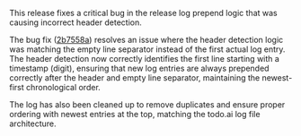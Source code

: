 This release fixes a critical bug in the release log prepend logic that was causing incorrect header detection.

The bug fix ([2b7558a](https://github.com/fxstein/todo.ai/commit/2b7558a...)) resolves an issue where the header detection logic was matching the empty line separator instead of the first actual log entry. The header detection now correctly identifies the first line starting with a timestamp (digit), ensuring that new log entries are always prepended correctly after the header and empty line separator, maintaining the newest-first chronological order.

The log has also been cleaned up to remove duplicates and ensure proper ordering with newest entries at the top, matching the todo.ai log file architecture.
